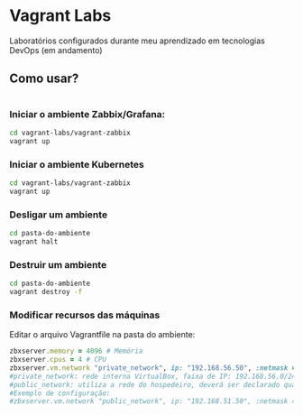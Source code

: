 # Vagrant Labs

Laboratórios configurados durante meu aprendizado em tecnologias DevOps (em andamento)

## Como usar?

```sh git clone https://github.com/marcelobaptista/vagrant-labs.git
```
### Iniciar o ambiente Zabbix/Grafana:
```sh 
cd vagrant-labs/vagrant-zabbix
vagrant up
```
### Iniciar o ambiente  Kubernetes
```sh 
cd vagrant-labs/vagrant-zabbix
vagrant up
```
### Desligar um ambiente
```sh 
cd pasta-do-ambiente
vagrant halt
```
### Destruir um ambiente
```sh 
cd pasta-do-ambiente
vagrant destroy -f
```
### Modificar recursos das máquinas
Editar o arquivo Vagrantfile na pasta do ambiente:
```ruby 
zbxserver.memory = 4096 # Memória
zbxserver.cpus = 4 # CPU
zbxserver.vm.network "private_network", ip: "192.168.56.50", :netmask => "255.255.255.0"
#private_network: rede interna VirtualBox, faixa de IP: 192.168.56.0/24 (4 primeiros são reservados)
#public_network: utiliza a rede do hospedeiro, deverá ser declarado qual a interface irá fazer bridge. 
#Exemplo de configuração: 
#zbxserver.vm.network "public_network", ip: "192.168.51.50", :netmask => "255.255.255.0", bridge: "ensp50"
```



